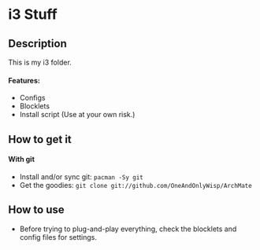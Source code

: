 
# i3 Stuff
## Description
This is my i3 folder.

#### Features:
- Configs
- Blocklets
- Install script (Use at your own risk.)

## How to get it
#### With git
- Install and/or sync git: `pacman -Sy git`
- Get the goodies: `git clone git://github.com/OneAndOnlyWisp/ArchMate`

## How to use
- Before trying to plug-and-play everything, check the blocklets and config files for settings.
